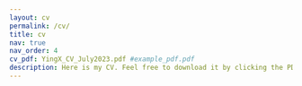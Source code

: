 ```yaml
---
layout: cv
permalink: /cv/
title: cv
nav: true
nav_order: 4
cv_pdf: YingX_CV_July2023.pdf #example_pdf.pdf
description: Here is my CV. Feel free to download it by clicking the PDF button above.
---
```

